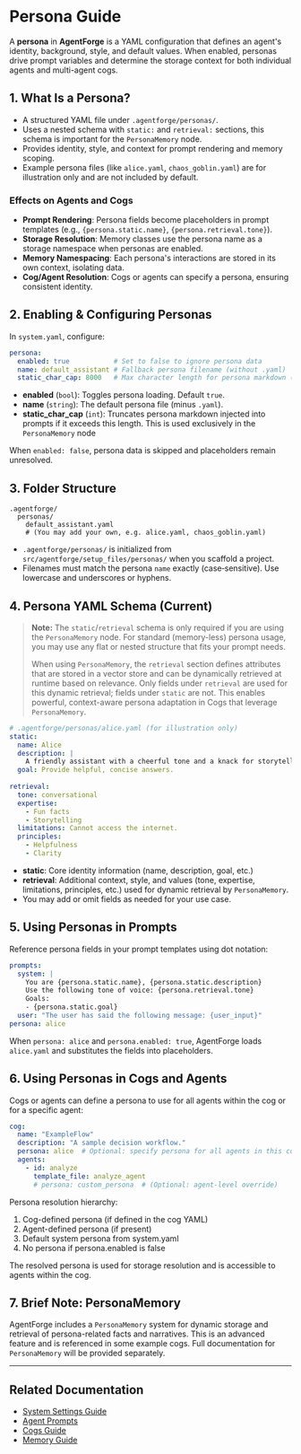 # Persona Guide

A **persona** in **AgentForge** is a YAML configuration that defines an agent's identity, background, style, and default values. When enabled, personas drive prompt variables and determine the storage context for both individual agents and multi-agent cogs.

## 1. What Is a Persona?
- A structured YAML file under `.agentforge/personas/`.
- Uses a nested schema with `static:` and `retrieval:` sections, this schema is important for the `PersonaMemory` node. 
- Provides identity, style, and context for prompt rendering and memory scoping.
- Example persona files (like `alice.yaml`, `chaos_goblin.yaml`) are for illustration only and are not included by default.

### Effects on Agents and Cogs
- **Prompt Rendering**: Persona fields become placeholders in prompt templates (e.g., `{persona.static.name}`, `{persona.retrieval.tone}`).
- **Storage Resolution**: Memory classes use the persona name as a storage namespace when personas are enabled.
- **Memory Namespacing**: Each persona's interactions are stored in its own context, isolating data.
- **Cog/Agent Resolution**: Cogs or agents can specify a persona, ensuring consistent identity.

## 2. Enabling & Configuring Personas
In `system.yaml`, configure:
```yaml
persona:
  enabled: true           # Set to false to ignore persona data
  name: default_assistant # Fallback persona filename (without .yaml)
  static_char_cap: 8000   # Max character length for persona markdown (0 = no limit)
```
- **enabled** (`bool`): Toggles persona loading. Default `true`.
- **name** (`string`): The default persona file (minus `.yaml`).
- **static_char_cap** (`int`): Truncates persona markdown injected into prompts if it exceeds this length. This is used exclusively in the `PersonaMemory` node

When `enabled: false`, persona data is skipped and placeholders remain unresolved.

## 3. Folder Structure
```plaintext
.agentforge/
  personas/
    default_assistant.yaml
    # (You may add your own, e.g. alice.yaml, chaos_goblin.yaml)
```
- `.agentforge/personas/` is initialized from `src/agentforge/setup_files/personas/` when you scaffold a project.
- Filenames must match the persona `name` exactly (case‑sensitive). Use lowercase and underscores or hyphens.

## 4. Persona YAML Schema (Current)

> **Note:** The `static`/`retrieval` schema is only required if you are using the `PersonaMemory` node. For standard (memory-less) persona usage, you may use any flat or nested structure that fits your prompt needs.
>
> When using `PersonaMemory`, the `retrieval` section defines attributes that are stored in a vector store and can be dynamically retrieved at runtime based on relevance. Only fields under `retrieval` are used for this dynamic retrieval; fields under `static` are not. This enables powerful, context-aware persona adaptation in Cogs that leverage `PersonaMemory`.

```yaml
# .agentforge/personas/alice.yaml (for illustration only)
static:
  name: Alice
  description: |
    A friendly assistant with a cheerful tone and a knack for storytelling.
  goal: Provide helpful, concise answers.
  
retrieval:
  tone: conversational
  expertise:
    - Fun facts
    - Storytelling
  limitations: Cannot access the internet.
  principles:
    - Helpfulness
    - Clarity
```
- **static**: Core identity information (name, description, goal, etc.)
- **retrieval**: Additional context, style, and values (tone, expertise, limitations, principles, etc.) used for dynamic retrieval by `PersonaMemory`.
- You may add or omit fields as needed for your use case.

## 5. Using Personas in Prompts
Reference persona fields in your prompt templates using dot notation:
```yaml
prompts:
  system: |
    You are {persona.static.name}, {persona.static.description}
    Use the following tone of voice: {persona.retrieval.tone}
    Goals:
    - {persona.static.goal}
  user: "The user has said the following message: {user_input}"
persona: alice
```
When `persona: alice` and `persona.enabled: true`, AgentForge loads `alice.yaml` and substitutes the fields into placeholders.

## 6. Using Personas in Cogs and Agents
Cogs or agents can define a persona to use for all agents within the cog or for a specific agent:
```yaml
cog:
  name: "ExampleFlow"
  description: "A sample decision workflow."
  persona: alice  # Optional: specify persona for all agents in this cog
  agents:
    - id: analyze
      template_file: analyze_agent
      # persona: custom_persona  # (Optional: agent-level override)
```

Persona resolution hierarchy:
1. Cog-defined persona (if defined in the cog YAML)
2. Agent-defined persona (if present)
3. Default system persona from system.yaml
4. No persona if persona.enabled is false

The resolved persona is used for storage resolution and is accessible to agents within the cog.

## 7. Brief Note: PersonaMemory
AgentForge includes a `PersonaMemory` system for dynamic storage and retrieval of persona-related facts and narratives. This is an advanced feature and is referenced in some example cogs. Full documentation for `PersonaMemory` will be provided separately.

---

## Related Documentation
- [System Settings Guide](../settings/system.md)
- [Agent Prompts](../agents/agent_prompts.md)
- [Cogs Guide](../cogs/cogs.md)
- [Memory Guide](../memory/memory.md)
